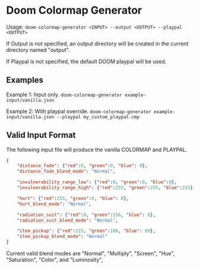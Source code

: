 # Doom Colormap Generator

Usage: `doom-colormap-generator <INPUT> --output <OUTPUT> --playpal <OUTPUT>`

If Output is not specified, an output directory will be created in the current directory named "output".

If Playpal is not specified, the default DOOM playpal will be used.

## Examples

Example 1: Input only. `doom-colormap-generator example-input/vanilla.json`

Example 2: With playpal override. `doom-colormap-generator example-input/vanilla.json --playpal my_custom_playpal.cmp`

## Valid Input Format

The following input file will produce the vanilla COLORMAP and PLAYPAL.
```json
{
    "distance_fade": {"red":0, "green":0, "blue": 0},
    "distance_fade_blend_mode": "Normal",

    "invulnerability_range_low": {"red":0, "green":0, "blue":0},
    "invulnerability_range_high": {"red":255, "green":255, "blue":255},

    "hurt": {"red":255, "green":0, "blue": 0},
    "hurt_blend_mode": "Normal",

    "radiation_suit": {"red":0, "green":256, "blue": 0},
    "radiation_suit_blend_mode": "Normal",

    "item_pickup": {"red":215, "green":186, "blue": 69},
    "item_pickup_blend_mode": "Normal"
}
```

Current valid blend modes are "Normal", "Multiply", "Screen", "Hue", "Saturation", "Color", and "Luminosity",